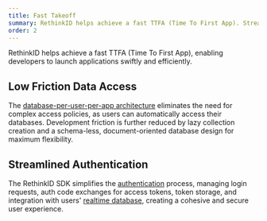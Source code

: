 ```yaml
---
title: Fast Takeoff
summary: RethinkID helps achieve a fast TTFA (Time To First App). Streamlined authentication, schema-less document-orientated databases, no access policy configuration, and lazy collection creation enable developers to launch apps quickly and focus on innovation.
order: 2
---
```


RethinkID helps achieve a fast TTFA (Time To First App), enabling developers to launch applications swiftly and efficiently.

## Low Friction Data Access

The [database-per-user-per-app architecture](../features/realtime-databases) eliminates the need for complex access policies, as users can automatically access their databases. Development friction is further reduced by lazy collection creation and a schema-less, document-oriented database design for maximum flexibility.

## Streamlined Authentication

The RethinkID SDK simplifies the [authentication](../features/authentication) process, managing login requests, auth code exchanges for access tokens, token storage, and integration with users' [realtime database](/features/realtime-databases), creating a cohesive and secure user experience.
